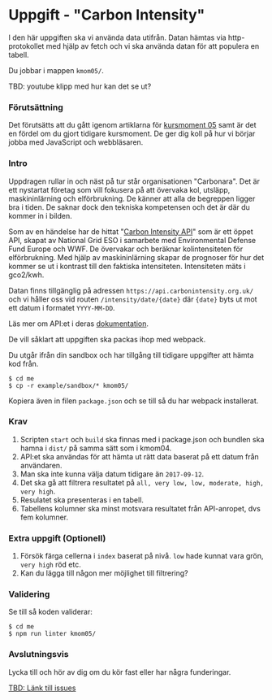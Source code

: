 # Uppgift - "Carbon Intensity"
<!-- https://github.com/owid/co2-data -->
I den här uppgiften ska vi använda data utifrån. Datan hämtas via http-protokollet med hjälp av fetch och vi ska använda datan för att populera en tabell.

Du jobbar i mappen `kmom05/`.

TBD: youtube klipp med hur kan det se ut?


### Förutsättning

Det förutsätts att du gått igenom artiklarna för [kursmoment 05](../../articles/kmom05) samt är det en fördel om du gjort tidigare kursmoment. De ger dig koll på hur vi börjar jobba med JavaScript och webbläsaren.



### Intro

Uppdragen rullar in och näst på tur står organisationen "Carbonara". Det är ett nystartat företag som vill fokusera på att övervaka kol, utsläpp, maskininlärning och elförbrukning. De känner att alla de begreppen ligger bra i tiden. De saknar dock den tekniska kompetensen och det är där du kommer in i bilden.

Som av en händelse har de hittat "[Carbon Intensity API](https://api.carbonintensity.org.uk/)" som är ett öppet API, skapat av National Grid ESO i samarbete med Environmental Defense Fund Europe och WWF. De övervakar och beräknar kolintensiteten för elförbrukning. Med hjälp av maskininlärning skapar de prognoser för hur det kommer se ut i kontrast till den faktiska intensiteten. Intensiteten mäts i gco2/kwh.

Datan finns tillgänglig på adressen `https://api.carbonintensity.org.uk/` och vi håller oss vid routen `/intensity/date/{date}` där `{date}` byts ut mot ett datum i formatet `YYYY-MM-DD`.

Läs mer om API:et i deras [dokumentation](https://carbon-intensity.github.io/api-definitions/#get-intensity-date-date).

De vill såklart att uppgiften ska packas ihop med webpack.

Du utgår ifrån din sandbox och har tillgång till tidigare uppgifter att hämta kod från.

```console
$ cd me
$ cp -r example/sandbox/* kmom05/
```

Kopiera även in filen `package.json` och se till så du har webpack installerat.



### Krav

1. Scripten `start` och `build` ska finnas med i package.json och bundlen ska hamna i `dist/` på samma sätt som i kmom04.
1. API:et ska användas för att hämta ut rätt data baserat på ett datum från användaren.
1. Man ska inte kunna välja datum tidigare än `2017-09-12`.
1. Det ska gå att filtrera resultatet på `all, very low, low, moderate, high, very high`.
1. Resulatet ska presenteras i en tabell.
1. Tabellens kolumner ska minst motsvara resultatet från API-anropet, dvs fem kolumner.



### Extra uppgift (Optionell)

1. Försök färga cellerna i `index` baserat på nivå. `low` hade kunnat vara grön, `very high` röd etc.
1. Kan du lägga till någon mer möjlighet till filtrering?


### Validering

Se till så koden validerar:

```console
$ cd me
$ npm run linter kmom05/
```



### Avslutningsvis

Lycka till och hör av dig om du kör fast eller har några funderingar.

[TBD: Länk till issues](#)
